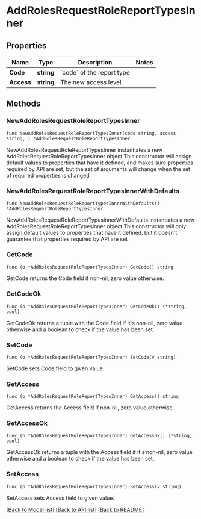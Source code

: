 # AddRolesRequestRoleReportTypesInner

## Properties

Name | Type | Description | Notes
------------ | ------------- | ------------- | -------------
**Code** | **string** | &#x60;code&#x60; of the report type | 
**Access** | **string** | The new access level. | 

## Methods

### NewAddRolesRequestRoleReportTypesInner

`func NewAddRolesRequestRoleReportTypesInner(code string, access string, ) *AddRolesRequestRoleReportTypesInner`

NewAddRolesRequestRoleReportTypesInner instantiates a new AddRolesRequestRoleReportTypesInner object
This constructor will assign default values to properties that have it defined,
and makes sure properties required by API are set, but the set of arguments
will change when the set of required properties is changed

### NewAddRolesRequestRoleReportTypesInnerWithDefaults

`func NewAddRolesRequestRoleReportTypesInnerWithDefaults() *AddRolesRequestRoleReportTypesInner`

NewAddRolesRequestRoleReportTypesInnerWithDefaults instantiates a new AddRolesRequestRoleReportTypesInner object
This constructor will only assign default values to properties that have it defined,
but it doesn't guarantee that properties required by API are set

### GetCode

`func (o *AddRolesRequestRoleReportTypesInner) GetCode() string`

GetCode returns the Code field if non-nil, zero value otherwise.

### GetCodeOk

`func (o *AddRolesRequestRoleReportTypesInner) GetCodeOk() (*string, bool)`

GetCodeOk returns a tuple with the Code field if it's non-nil, zero value otherwise
and a boolean to check if the value has been set.

### SetCode

`func (o *AddRolesRequestRoleReportTypesInner) SetCode(v string)`

SetCode sets Code field to given value.


### GetAccess

`func (o *AddRolesRequestRoleReportTypesInner) GetAccess() string`

GetAccess returns the Access field if non-nil, zero value otherwise.

### GetAccessOk

`func (o *AddRolesRequestRoleReportTypesInner) GetAccessOk() (*string, bool)`

GetAccessOk returns a tuple with the Access field if it's non-nil, zero value otherwise
and a boolean to check if the value has been set.

### SetAccess

`func (o *AddRolesRequestRoleReportTypesInner) SetAccess(v string)`

SetAccess sets Access field to given value.



[[Back to Model list]](../README.md#documentation-for-models) [[Back to API list]](../README.md#documentation-for-api-endpoints) [[Back to README]](../README.md)


